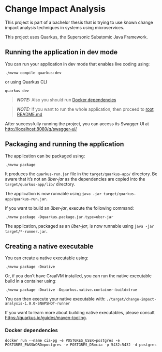# Change Impact Analysis

This project is part of a bachelor thesis that is trying to use known change impact analysis techniques in systems using microservices.

This project uses Quarkus, the Supersonic Subatomic Java Framework.

## Running the application in dev mode

You can run your application in dev mode that enables live coding using:

```shell script
./mvnw compile quarkus:dev
```

or using Quarkus CLI

```shell script
quarkus dev
```

> **_NOTE:_** Also you should run [Docker dependencies](#docker-dependencies)

> **_NOTE:_** If you want to run the whole application, then proceed to [root README.md](../README.md)

After successfully running the project, you can access its Swagger UI at <http://localhost:8080/q/swagger-ui/>

## Packaging and running the application

The application can be packaged using:

```shell script
./mvnw package
```

It produces the `quarkus-run.jar` file in the `target/quarkus-app/` directory.
Be aware that it’s not an _über-jar_ as the dependencies are copied into the `target/quarkus-app/lib/` directory.

The application is now runnable using `java -jar target/quarkus-app/quarkus-run.jar`.

If you want to build an _über-jar_, execute the following command:

```shell script
./mvnw package -Dquarkus.package.jar.type=uber-jar
```

The application, packaged as an _über-jar_, is now runnable using `java -jar target/*-runner.jar`.

## Creating a native executable

You can create a native executable using:

```shell script
./mvnw package -Dnative
```

Or, if you don't have GraalVM installed, you can run the native executable build in a container using:

```shell script
./mvnw package -Dnative -Dquarkus.native.container-build=true
```

You can then execute your native executable with: `./target/change-impact-analysis-1.0.0-SNAPSHOT-runner`

If you want to learn more about building native executables, please consult <https://quarkus.io/guides/maven-tooling>.

### Docker dependencies

```
docker run --name cia-pg -e POSTGRES_USER=postgres -e POSTGRES_PASSWORD=postgres -e POSTGRES_DB=cia -p 5432:5432 -d postgres
```
